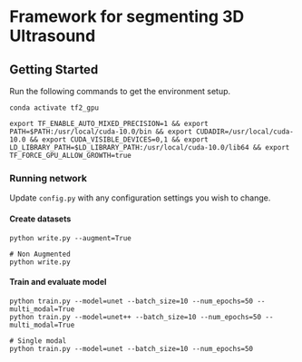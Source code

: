# Framework for segmenting 3D Ultrasound

## Getting Started
Run the following commands to get the environment setup.
```
conda activate tf2_gpu
```
```
export TF_ENABLE_AUTO_MIXED_PRECISION=1 && export PATH=$PATH:/usr/local/cuda-10.0/bin && export CUDADIR=/usr/local/cuda-10.0 && export CUDA_VISIBLE_DEVICES=0,1 && export LD_LIBRARY_PATH=$LD_LIBRARY_PATH:/usr/local/cuda-10.0/lib64 && export TF_FORCE_GPU_ALLOW_GROWTH=true
```


### Running network
Update `config.py` with any configuration settings you wish to change.

#### Create datasets
```
python write.py --augment=True

# Non Augmented
python write.py
```

#### Train and evaluate model
```
python train.py --model=unet --batch_size=10 --num_epochs=50 --multi_modal=True
python train.py --model=unet++ --batch_size=10 --num_epochs=50 --multi_modal=True

# Single modal
python train.py --model=unet --batch_size=10 --num_epochs=50 
```